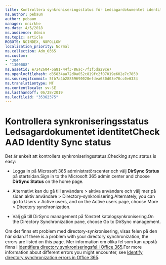 ```yaml
---
title: Kontrollera synkroniseringsstatus för Ledsagardokumentet identitet
ms.author: pebaum
author: pebaum
manager: mnirkhe
ms.date: 4/5/2018
ms.audience: Admin
ms.topic: article
ROBOTS: NOINDEX, NOFOLLOW
localization_priority: Normal
ms.collection: Adm_O365
ms.custom:
- "304"
- "1300008"
ms.assetid: e7242604-6a81-44f3-86ac-7f1f5da29ce7
ms.openlocfilehash: d35834aa72d0a052c819fc2f07019e602e7c7850
ms.sourcegitcommit: 5fb7a4b28859690020efdea630d03e70cc0e6334
ms.translationtype: MT
ms.contentlocale: sv-SE
ms.lasthandoff: 06/28/2019
ms.locfileid: "35362375"
---
```

# <a name="check-aad-identity-sync-status"></a><span data-ttu-id="7383d-102">Kontrollera synkroniseringsstatus Ledsagardokumentet identitet</span><span class="sxs-lookup"><span data-stu-id="7383d-102">Check AAD Identity Sync status</span></span>

<span data-ttu-id="7383d-103">Det är enkelt att kontrollera synkroniseringsstatus:</span><span class="sxs-lookup"><span data-stu-id="7383d-103">Checking sync status is easy:</span></span>
  
- <span data-ttu-id="7383d-104">Logga in på Microsoft 365 administratörscenter och välj **DirSync Status** på startsidan.</span><span class="sxs-lookup"><span data-stu-id="7383d-104">Sign in to the Microsoft 365 admin center and choose **DirSync Status** on the home page.</span></span>

- <span data-ttu-id="7383d-105">Alternativt kan du gå till användare \> aktiva användare och välj mer på sidan aktiv användare \> Directory-synkronisering.</span><span class="sxs-lookup"><span data-stu-id="7383d-105">Alternately, you can go to Users \> Active users, and on the Active users page, choose More \> Directory synchronization.</span></span>

- <span data-ttu-id="7383d-106">Välj gå till DirSync management på fönstret katalogsynkronisering.</span><span class="sxs-lookup"><span data-stu-id="7383d-106">On the Directory Synchronization pane, choose Go to DirSync management.</span></span>

<span data-ttu-id="7383d-107">Om det finns ett problem med directory-synkronisering, visas felen på den här sidan.</span><span class="sxs-lookup"><span data-stu-id="7383d-107">If there is a problem with your directory synchronization, the errors are listed on this page.</span></span> <span data-ttu-id="7383d-108">Mer information om olika fel som kan uppstå finns i [identifiera directory synkroniseringsfel i Office 365](https://support.office.com/article/b4fc07a5-97ea-4ca6-9692-108acab74067).</span><span class="sxs-lookup"><span data-stu-id="7383d-108">For more information about different errors you might encounter, see [Identify directory synchronization errors in Office 365](https://support.office.com/article/b4fc07a5-97ea-4ca6-9692-108acab74067).</span></span>
  